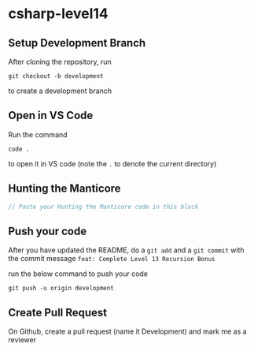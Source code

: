 # csharp-level14

## Setup Development Branch
After cloning the repository, run

```
git checkout -b development
```

to create a development branch

## Open in VS Code 

Run the command 

```
code .
```

to open it in VS code (note the `.` to denote the current directory)

## Hunting the Manticore

```csharp
// Paste your Hunting the Manticore code in this block
```


## Push your code

After you have updated the README, do a `git add` and a `git commit` with the commit message `feat: Complete Level 13 Recursion Bonus`

run the below command to push your code

```
git push -u origin development
```

## Create Pull Request
On Github, create a pull request (name it Development) and mark me as a reviewer
